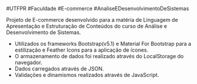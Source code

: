 #UTFPR #Faculdade #E-commerce #AnaliseEDesenvolvimentoDeSistemas

Projeto de E-commerce desenvolvido para a matéria de Linguagem de Apresentação e Estruturação de Conteúdos do curso de Análise e Desenvolvimento de Sistemas.

- Utilizados os frameworks Bootstrap(v5.1) e Material For Bootstrap para a estilização e Feather Icons para a aplicação de ícones.
- O armazenamento de dados foi realizado através do LocalStorage do navegador.
- Dados carregados através de JSON.
- Validações e dinamismos realizados através de JavaScript.


